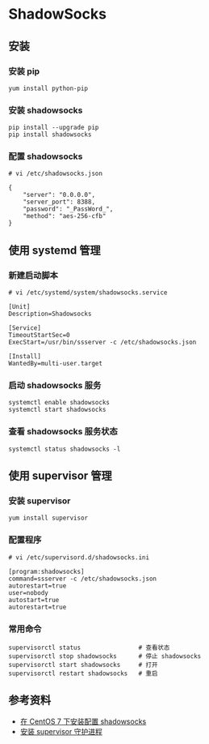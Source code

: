 # ShadowSocks

## 安装

### 安装 pip
	yum install python-pip

### 安装 shadowsocks
	pip install --upgrade pip
	pip install shadowsocks

### 配置 shadowsocks

	# vi /etc/shadowsocks.json

	{
		"server": "0.0.0.0",
		"server_port": 8388,
		"password": "_PassWord_",
		"method": "aes-256-cfb"
	}

## 使用 systemd 管理

### 新建启动脚本

	# vi /etc/systemd/system/shadowsocks.service

	[Unit]
	Description=Shadowsocks

	[Service]
	TimeoutStartSec=0
	ExecStart=/usr/bin/ssserver -c /etc/shadowsocks.json

	[Install]
	WantedBy=multi-user.target

### 启动 shadowsocks 服务

	systemctl enable shadowsocks
	systemctl start shadowsocks

### 查看 shadowsocks 服务状态

	systemctl status shadowsocks -l

## 使用 supervisor 管理

### 安装 supervisor

	yum install supervisor

### 配置程序

	# vi /etc/supervisord.d/shadowsocks.ini

	[program:shadowsocks]
	command=ssserver -c /etc/shadowsocks.json
	autorestart=true
	user=nobody
	autostart=true
	autorestart=true

### 常用命令

	supervisorctl status                # 查看状态
	supervisorctl stop shadowsocks      # 停止 shadowsocks
	supervisorctl start shadowsocks     # 打开 
	supervisorctl restart shadowsocks   # 重启

## 参考资料

- [在 CentOS 7 下安装配置 shadowsocks](https://morning.work/page/2015-12/install-shadowsocks-on-centos-7.html)
- [安装 supervisor 守护进程](https://www.jianshu.com/p/d259911ca361)